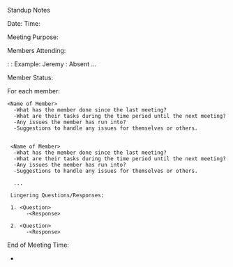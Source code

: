 Standup Notes

Date: <Date of Meeting>
Time: <Time Meeting Started>

Meeting Purpose: <Purpose of Meeting>

Members Attending:

  <Name of Member> : <Absent or Attending>
  <Name of Member> : <Absent or Attending>
  Example: Jeremy : Absent
  ...

Member Status:
  
  For each member:
  
    <Name of Member>
      -What has the member done since the last meeting?
      -What are their tasks during the time period until the next meeting?
      -Any issues the member has run into?
      -Suggestions to handle any issues for themselves or others.
     
     
     <Name of Member>
      -What has the member done since the last meeting?
      -What are their tasks during the time period until the next meeting?
      -Any issues the member has run into?
      -Suggestions to handle any issues for themselves or others.
      
      ...
     
     Lingering Questions/Responses:
     
     1. <Question>
          -<Response>
          
     2. <Question>
          -<Response>
          
          
End of Meeting Time: <Time the meeting ended>
    


  -
